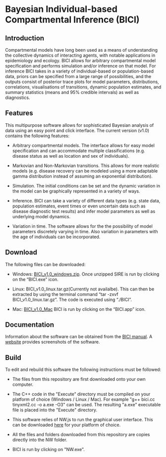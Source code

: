 # Bayesian Individual-based Compartmental Inference (BICI)

## Introduction

Compartmental models have long been used as a means of understanding the collective dynamics of interacting agents, with notable applications in epidemiology and ecology. BICI allows for arbitrary compartmental model specification and performs simulation and/or inference on that model.
For inference BICI takes in a variety of individual-based or population-based data, priors can be specified from a large range of possibilities, and the outputs consist of posterior trace plots for model parameters, distributions, correlations, visualisations of transitions, dynamic population estimates, and summary statistics (means and 95% credible intervals) as well as diagnostics.

## Features

This multipurpose software allows for sophisticated Bayesian analysis of data using an easy point and click interface.
The current version (v1.0) contains the following features:

* Arbitrary compartmental models. The interface allows for easy model specification and can accommodate multiple classifications (e.g. disease status as well as location and sex of individuals).

* Markovian and Non-Markovian transitions. This allows for more realistic models (e.g. disease recovery can be modeled using a more adaptable gamma distribution instead of assuming an exponential distribution).

* Simulation. The initial conditions can be set and the dynamic variation in the model can be graphically represented in a variety of ways.

* Inference. BICI can take a variety of different data types (e.g. state data, population estimates, event times or even uncertain data such as disease diagnostic test results) and infer model parameters as well as underlying model dynamics.

* Variation in time. The software allows for the the possibility of model parameters discretely varying in time. Also variation in parameters with the age of individuals can be incorporated.

## Download

The following files can be downloaded:

* Windows: [BICI_v1.0_windows.zip](https://github.com/BioSS-EAT/SIRE/releases/download/v1.0/BICI_v1.0_windows.zip). Once unzipped SIRE is run by clicking on the “BICI.exe” icon.

* Linux: BICI_v1.0_linux.tar.gz(Currently not availalbe). This can then be extracted by using the terminal command “tar -zxvf BICI_v1.0_linux.tar.gz”. The code is executed using “./BICI”.

* Mac: [BICI_v1.0_Mac](https://github.com/BioSS-EAT/BICI/releases/download/v1.0/BICI_v1.0_Mac) BICI is run by clicking on the “BICI.app” icon.

## Documentation

Information about the software can be obtained from the [BICI manual](https://github.com/BioSS-EAT/BICI/blob/master/BICI_Manual_v1.0.pdf). A [website](https://bioss-eat.github.io/BICI.html) provides screenshots of the software.

## Build

To edit and rebuild this software the following instructions must be followed:

* The files from this repository are first downloaded onto your own computer.

* The C++ code in the "Execute" directory must be compiled on your platform of choice (Windows / Linux / Mac). For example "g++ bici.cc tinyxml2.cc -o a.exe -O3" can be used. The resulting "a.exe" executable file is placed into the "Execute" directory.

* This software relies of NW.js to run the graphical user interface. This can be downloaded [here](https://github.com/nwjs/nw.js) for your platform of choice.  

* All the files and folders downloaded from this repository are copies directly into the NW folder. 

* BICI is run by clicking on "NW.exe".


